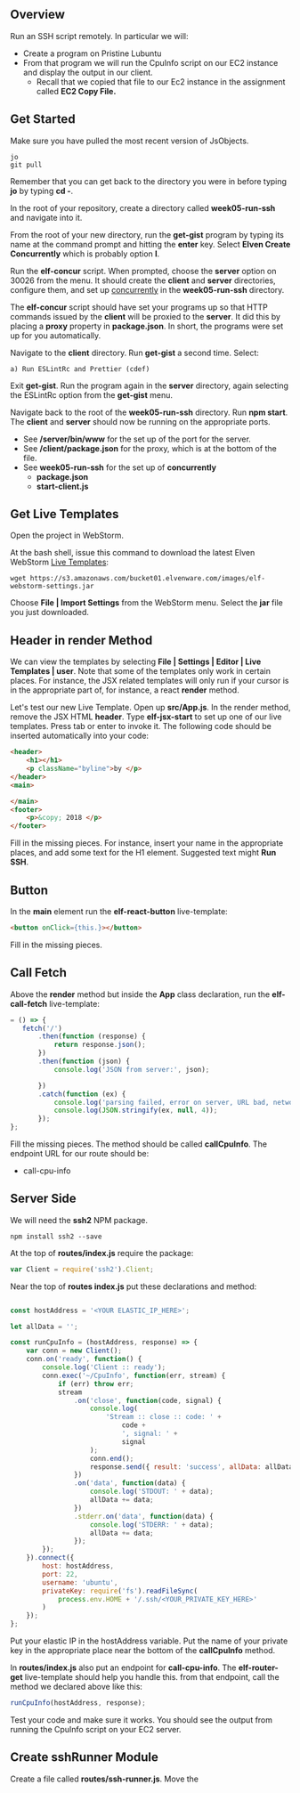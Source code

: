 ## Overview

Run an SSH script remotely. In particular we will:

- Create a program on Pristine Lubuntu
- From that program we will run the CpuInfo script on our EC2 instance and display the output in our client.
  - Recall that we copied that file to our Ec2 instance in the assignment called **EC2 Copy File.**

## Get Started

Make sure you have pulled the most recent version of JsObjects.

    jo
    git pull

Remember that you can get back to the directory you were in before typing **jo** by typing **cd -**.

In the root of your repository, create a directory called **week05-run-ssh** and navigate into it.

From the root of your new directory, run the **get-gist** program by typing its name at the command prompt and hitting the **enter** key. Select **Elven Create Concurrently** which is probably option **l**.

Run the **elf-concur** script. When prompted, choose the **server** option on 30026 from the menu. It should create the **client** and **server** directories, configure them, and set up [concurrently][concur] in the **week05-run-ssh** directory.

The **elf-concur** script should have set your programs up so that HTTP commands issued by the **client** will be proxied to the **server**. It did this by placing a **proxy** property in **package.json**. In short, the programs were set up for you automatically.

Navigate to the **client** directory. Run **get-gist** a second time. Select:

    a) Run ESLintRc and Prettier (cdef)

Exit **get-gist**. Run the program again in the **server** directory, again selecting the ESLintRc option from the **get-gist** menu.

Navigate back to the root of the **week05-run-ssh** directory. Run **npm start**. The **client** and **server** should now be running on the appropriate ports.

- See **/server/bin/www** for the set up of the port for the server.
- See **/client/package.json** for the proxy, which is at the bottom of the file.
- See **week05-run-ssh** for the set up of **concurrently**
  - **package.json**
  - **start-client.js**

## Get Live Templates

Open the project in WebStorm.

At the bash shell, issue this command to download the latest Elven WebStorm [Live Templates][lt]:

    wget https://s3.amazonaws.com/bucket01.elvenware.com/images/elf-webstorm-settings.jar

Choose **File | Import Settings** from the WebStorm menu. Select the **jar** file you just downloaded.

## Header in render Method

We can view the templates by selecting **File | Settings | Editor | Live Templates | user**. Note that some of the templates only work in certain places. For instance, the JSX related templates will only run if your cursor is in the appropriate part of, for instance, a react **render** method.

Let's test our new Live Template. Open up **src/App.js**. In the render method, remove the JSX HTML **header**. Type **elf-jsx-start** to set up one of our live templates. Press tab or enter to invoke it. The following code should be inserted automatically into your code:

```html
<header>
    <h1></h1>
    <p className="byline">by </p>
</header>
<main>

</main>
<footer>
    <p>&copy; 2018 </p>
</footer>
```

Fill in the missing pieces. For instance, insert your name in the appropriate places, and add some text for the H1 element. Suggested text might **Run SSH**.

## Button

In the **main** element run the **elf-react-button** live-template:

```html
<button onClick={this.}></button>
```

Fill in the missing pieces.

## Call Fetch

Above the **render** method but inside the **App** class declaration, run the **elf-call-fetch** live-template:

```javascript
= () => {
   fetch('/')
       .then(function (response) {
           return response.json();
       })
       .then(function (json) {
           console.log('JSON from server:', json);

       })
       .catch(function (ex) {
           console.log('parsing failed, error on server, URL bad, network down, or similar');
           console.log(JSON.stringify(ex, null, 4));
       });
};
```

Fill the missing pieces. The method should be called **callCpuInfo**. The endpoint URL for our route should be:

- call-cpu-info

## Server Side

We will need the **ssh2** NPM package.

    npm install ssh2 --save

At the top of **routes/index.js** require the package:

```JavaScript
var Client = require('ssh2').Client;
```

Near the top of **routes index.js** put these declarations and method:

```javascript

const hostAddress = '<YOUR ELASTIC_IP_HERE>';

let allData = '';

const runCpuInfo = (hostAddress, response) => {
    var conn = new Client();
    conn.on('ready', function() {
        console.log('Client :: ready');
        conn.exec('~/CpuInfo', function(err, stream) {
            if (err) throw err;
            stream
                .on('close', function(code, signal) {
                    console.log(
                        'Stream :: close :: code: ' +
                            code +
                            ', signal: ' +
                            signal
                    );
                    conn.end();
                    response.send({ result: 'success', allData: allData });
                })
                .on('data', function(data) {
                    console.log('STDOUT: ' + data);
                    allData += data;
                })
                .stderr.on('data', function(data) {
                    console.log('STDERR: ' + data);
                    allData += data;
                });
        });
    }).connect({
        host: hostAddress,
        port: 22,
        username: 'ubuntu',
        privateKey: require('fs').readFileSync(
            process.env.HOME + '/.ssh/<YOUR_PRIVATE_KEY_HERE>'
        )
    });
};
```

Put your elastic IP in the hostAddress variable. Put the name of your private key in the appropriate place near the bottom of the **callCpuInfo** method.

In **routes/index.js** also put an endpoint for **call-cpu-info**. The **elf-router-get** live-template should help you handle this. from that endpoint, call the method we declared above like this:

```javascript
runCpuInfo(hostAddress, response);
```

Test your code and make sure it works. You should see the output from running the CpuInfo script on your EC2 server.

## Create sshRunner Module

Create a file called **routes/ssh-runner.js**. Move the



[lt]: https://www.jetbrains.com/help/webstorm/using-live-templates.html
[concur]: https://www.npmjs.com/package/concurrently
